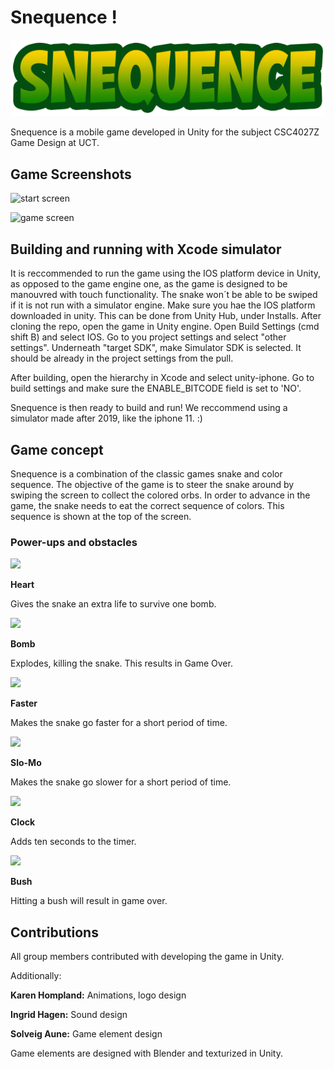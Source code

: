 # Snequence !

![Snequence Logo](./Assets/Images/snequence-logo.png)

Snequence is a mobile game developed in Unity for the subject CSC4027Z Game Design at UCT.

## Game Screenshots

![start screen](https://user-images.githubusercontent.com/70148072/196153099-c334d428-5472-4c06-8350-bbf44f1201f0.png)

![game screen](https://user-images.githubusercontent.com/70148072/196153372-65d503a0-7e1b-4335-9fff-6492dfea904f.png)


## Building and running with Xcode simulator

It is reccommended to run the game using the IOS platform device in Unity, as opposed to the game engine one, as the game is designed to be manouvred with touch functionality. The snake won´t be able to be swiped if it is not run with a simulator engine.
Make sure you hae the IOS platform downloaded in unity. This can be done from Unity Hub, under Installs.
After cloning the repo, open the game in Unity engine.
Open Build Settings (cmd shift B) and select IOS. Go to you project settings and select "other settings".
Underneath "target SDK", make Simulator SDK is selected. It should be already in the project settings from the pull.

After building, open the hierarchy in Xcode and select unity-iphone. Go to build settings and make sure the ENABLE_BITCODE field is set to 'NO'.

Snequence is then ready to build and run!
We reccommend using a simulator made after 2019, like the iphone 11. :)

## Game concept

Snequence is a combination of the classic games snake and color sequence. The objective of the game is to steer the snake around by swiping the screen to collect the colored orbs.
In order to advance in the game, the snake needs to eat the correct sequence of colors. This sequence is shown at the top of the screen.

### Power-ups and obstacles

<img src="https://user-images.githubusercontent.com/70148072/196148188-8012f994-9f49-4d7f-98b1-f2de33b386cf.png" width="200"/>

**Heart**

Gives the snake an extra life to survive one bomb. 

<img src="https://user-images.githubusercontent.com/70148072/196148325-874d2394-323b-483f-bcbc-9ebc21e96867.png" width="200"/>

**Bomb**

Explodes, killing the snake. This results in Game Over.

<img src="https://user-images.githubusercontent.com/70148072/196148526-cbbd6d8a-97c7-42d7-a1e9-4d9e9e89a29e.png" width="200"/>

**Faster**

Makes the snake go faster for a short period of time.

<img src="https://user-images.githubusercontent.com/70148072/196148693-1eeb2cc4-e312-4dbc-b3a2-98ad44b9cbe3.png" width="200"/>


**Slo-Mo**

Makes the snake go slower for a short period of time.

<img src="https://user-images.githubusercontent.com/70148072/196148793-54891d87-6e4f-448b-bb16-bf21c9b7ca8f.png" width="200"/>


**Clock**

Adds ten seconds to the timer.

<img src="https://user-images.githubusercontent.com/70148072/196148903-e86a1d7e-eb64-4b41-9c95-54e507882f2e.png" width="200"/>

**Bush**

Hitting a bush will result in game over.

## Contributions

All group members contributed with developing the game in Unity.

Additionally:

**Karen Hompland:** Animations, logo design

**Ingrid Hagen:** Sound design

**Solveig Aune:** Game element design

Game elements are designed with Blender and texturized in Unity.
